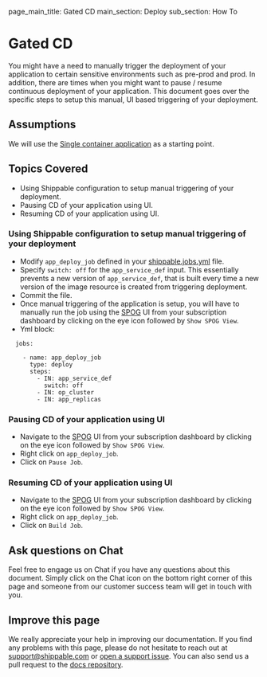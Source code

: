page_main_title: Gated CD
main_section: Deploy
sub_section: How To

# Gated CD
You might have a need to manually trigger the deployment of your application to certain sensitive environments such as pre-prod and prod. In addition, there are times when you might want to pause / resume continuous deployment of your application. This document goes over the specific steps to setup this manual, UI based triggering of your deployment.

## Assumptions

We will use the [Single container application](/deploy/cd_of_single_container_applications_to_orchestration_platforms) as a starting point.

## Topics Covered

* Using Shippable configuration to setup manual triggering of your deployment.
* Pausing CD of your application using UI.
* Resuming CD of your application using UI.

### Using Shippable configuration to setup manual triggering of your deployment

* Modify `app_deploy_job` defined in your [shippable.jobs.yml](/platform/tutorial/workflow/shippable-jobs-yml/) file.
* Specify `switch: off` for the `app_service_def` input. This essentially prevents a new version of `app_service_def`, that is built every time a new version of the image resource is created from triggering deployment.
* Commit the file.
* Once manual triggering of the application is setup, you will have to manually run the job using the [SPOG](/platform/visibility/single-pane-of-glass-spog/) UI from your subscription dashboard by clicking on the eye icon followed by `Show SPOG View`.
* Yml block:

```
  jobs:

    - name: app_deploy_job
      type: deploy
      steps:
        - IN: app_service_def
          switch: off
        - IN: op_cluster
        - IN: app_replicas
```

### Pausing CD of your application using UI

* Navigate to the [SPOG](/platform/visibility/single-pane-of-glass-spog/) UI from your subscription dashboard by clicking on the eye icon followed by `Show SPOG View`.
* Right click on `app_deploy_job`.
* Click on `Pause Job`.

### Resuming CD of your application using UI

* Navigate to the [SPOG](/platform/visibility/single-pane-of-glass-spog/) UI from your subscription dashboard by clicking on the eye icon followed by `Show SPOG View`.
* Right click on `app_deploy_job`.
* Click on `Build Job`.

## Ask questions on Chat

Feel free to engage us on Chat if you have any questions about this document. Simply click on the Chat icon on the bottom right corner of this page and someone from our customer success team will get in touch with you.

## Improve this page
We really appreciate your help in improving our documentation. If you find any problems with this page, please do not hesitate to reach out at [support@shippable.com](mailto:support@shippable.com) or [open a support issue](https://www.github.com/Shippable/support/issues). You can also send us a pull request to the [docs repository](https://www.github.com/Shippable/docs).
